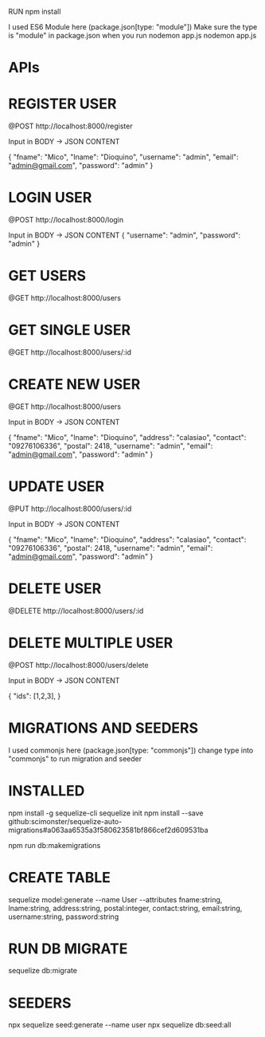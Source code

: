 RUN npm install

I used ES6 Module here (package.json[type: "module"])
Make sure the type is "module" in package.json when you run nodemon app.js
nodemon app.js

# APIs

# REGISTER USER
@POST http://localhost:8000/register

Input in BODY -> JSON CONTENT

{
    "fname": "Mico",
    "lname": "Dioquino",
    "username": "admin",
    "email": "admin@gmail.com",
    "password": "admin"
}

# LOGIN USER

@POST http://localhost:8000/login

Input in BODY -> JSON CONTENT
{
    "username": "admin",
    "password": "admin"
}

# GET USERS
@GET http://localhost:8000/users

# GET SINGLE USER
@GET http://localhost:8000/users/:id

# CREATE NEW USER
@GET http://localhost:8000/users

Input in BODY -> JSON CONTENT

{
    "fname": "Mico",
    "lname": "Dioquino",
    "address": "calasiao",
    "contact": "09276106336",
    "postal": 2418,
    "username": "admin",
    "email": "admin@gmail.com",
    "password": "admin"
}

# UPDATE USER
@PUT http://localhost:8000/users/:id

Input in BODY -> JSON CONTENT

{
    "fname": "Mico",
    "lname": "Dioquino",
    "address": "calasiao",
    "contact": "09276106336",
    "postal": 2418,
    "username": "admin",
    "email": "admin@gmail.com",
    "password": "admin"
}

# DELETE USER
@DELETE http://localhost:8000/users/:id

# DELETE MULTIPLE USER
@POST http://localhost:8000/users/delete

Input in BODY -> JSON CONTENT

{
    "ids": [1,2,3],
}

# MIGRATIONS AND SEEDERS
I used commonjs here (package.json[type: "commonjs"])
change type into "commonjs" to run migration and seeder

# INSTALLED
npm install -g sequelize-cli
sequelize init
npm install --save github:scimonster/sequelize-auto-migrations#a063aa6535a3f580623581bf866cef2d609531ba

npm run db:makemigrations

# CREATE TABLE
sequelize model:generate --name User --attributes fname:string, lname:string, address:string, postal:integer, contact:string, email:string, username:string, password:string

# RUN DB MIGRATE
sequelize db:migrate

# SEEDERS
npx sequelize seed:generate --name user
npx sequelize db:seed:all